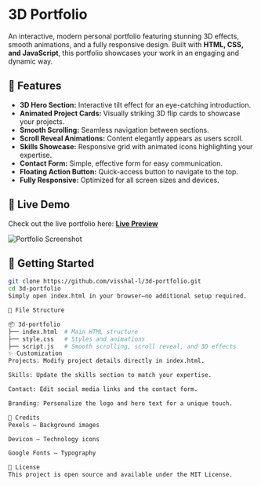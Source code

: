 # 3D Portfolio  

An interactive, modern personal portfolio featuring stunning 3D effects, smooth animations, and a fully responsive design. Built with **HTML, CSS, and JavaScript**, this portfolio showcases your work in an engaging and dynamic way.

## 🚀 Features  

- **3D Hero Section:** Interactive tilt effect for an eye-catching introduction.  
- **Animated Project Cards:** Visually striking 3D flip cards to showcase your projects.  
- **Smooth Scrolling:** Seamless navigation between sections.  
- **Scroll Reveal Animations:** Content elegantly appears as users scroll.  
- **Skills Showcase:** Responsive grid with animated icons highlighting your expertise.  
- **Contact Form:** Simple, effective form for easy communication.  
- **Floating Action Button:** Quick-access button to navigate to the top.  
- **Fully Responsive:** Optimized for all screen sizes and devices.  

## 🎨 Live Demo  

Check out the live portfolio here: [**Live Preview**](https://visshal-l.github.io/portfolio/)  

![Portfolio Screenshot](screenshot.png) <!-- Replace with an actual screenshot -->

## 📂 Getting Started  

```sh
git clone https://github.com/visshal-l/3d-portfolio.git
cd 3d-portfolio
Simply open index.html in your browser—no additional setup required.

📁 File Structure

📦 3d-portfolio
├── index.html  # Main HTML structure
├── style.css   # Styles and animations
├── script.js   # Smooth scrolling, scroll reveal, and 3D effects
✨ Customization
Projects: Modify project details directly in index.html.

Skills: Update the skills section to match your expertise.

Contact: Edit social media links and the contact form.

Branding: Personalize the logo and hero text for a unique touch.

🎨 Credits
Pexels – Background images

Devicon – Technology icons

Google Fonts – Typography

📜 License
This project is open source and available under the MIT License.
